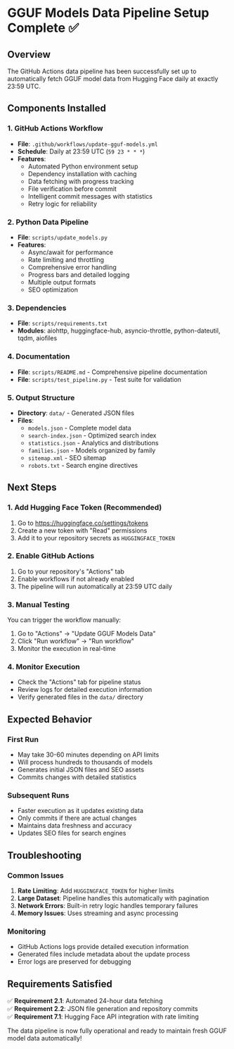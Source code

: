# GGUF Models Data Pipeline Setup Complete ✅

## Overview
The GitHub Actions data pipeline has been successfully set up to automatically fetch GGUF model data from Hugging Face daily at exactly 23:59 UTC.

## Components Installed

### 1. GitHub Actions Workflow
- **File**: `.github/workflows/update-gguf-models.yml`
- **Schedule**: Daily at 23:59 UTC (`59 23 * * *`)
- **Features**: 
  - Automated Python environment setup
  - Dependency installation with caching
  - Data fetching with progress tracking
  - File verification before commit
  - Intelligent commit messages with statistics
  - Retry logic for reliability

### 2. Python Data Pipeline
- **File**: `scripts/update_models.py`
- **Features**:
  - Async/await for performance
  - Rate limiting and throttling
  - Comprehensive error handling
  - Progress bars and detailed logging
  - Multiple output formats
  - SEO optimization

### 3. Dependencies
- **File**: `scripts/requirements.txt`
- **Modules**: aiohttp, huggingface-hub, asyncio-throttle, python-dateutil, tqdm, aiofiles

### 4. Documentation
- **File**: `scripts/README.md` - Comprehensive pipeline documentation
- **File**: `scripts/test_pipeline.py` - Test suite for validation

### 5. Output Structure
- **Directory**: `data/` - Generated JSON files
- **Files**: 
  - `models.json` - Complete model data
  - `search-index.json` - Optimized search index
  - `statistics.json` - Analytics and distributions
  - `families.json` - Models organized by family
  - `sitemap.xml` - SEO sitemap
  - `robots.txt` - Search engine directives

## Next Steps

### 1. Add Hugging Face Token (Recommended)
1. Go to https://huggingface.co/settings/tokens
2. Create a new token with "Read" permissions
3. Add it to your repository secrets as `HUGGINGFACE_TOKEN`

### 2. Enable GitHub Actions
1. Go to your repository's "Actions" tab
2. Enable workflows if not already enabled
3. The pipeline will run automatically at 23:59 UTC daily

### 3. Manual Testing
You can trigger the workflow manually:
1. Go to "Actions" → "Update GGUF Models Data"
2. Click "Run workflow" → "Run workflow"
3. Monitor the execution in real-time

### 4. Monitor Execution
- Check the "Actions" tab for pipeline status
- Review logs for detailed execution information
- Verify generated files in the `data/` directory

## Expected Behavior

### First Run
- May take 30-60 minutes depending on API limits
- Will process hundreds to thousands of models
- Generates initial JSON files and SEO assets
- Commits changes with detailed statistics

### Subsequent Runs
- Faster execution as it updates existing data
- Only commits if there are actual changes
- Maintains data freshness and accuracy
- Updates SEO files for search engines

## Troubleshooting

### Common Issues
1. **Rate Limiting**: Add `HUGGINGFACE_TOKEN` for higher limits
2. **Large Dataset**: Pipeline handles this automatically with pagination
3. **Network Errors**: Built-in retry logic handles temporary failures
4. **Memory Issues**: Uses streaming and async processing

### Monitoring
- GitHub Actions logs provide detailed execution information
- Generated files include metadata about the update process
- Error logs are preserved for debugging

## Requirements Satisfied

✅ **Requirement 2.1**: Automated 24-hour data fetching  
✅ **Requirement 2.2**: JSON file generation and repository commits  
✅ **Requirement 7.1**: Hugging Face API integration with rate limiting  

The data pipeline is now fully operational and ready to maintain fresh GGUF model data automatically!